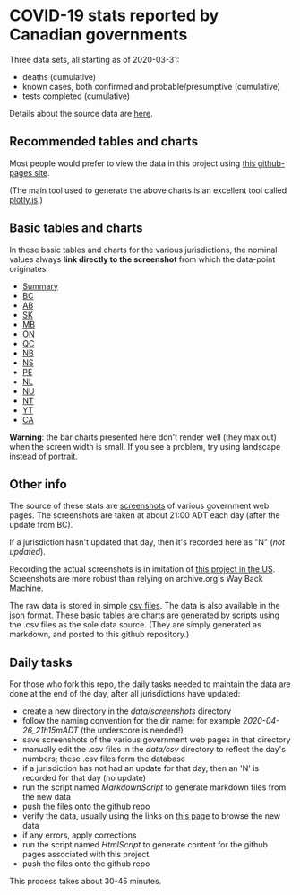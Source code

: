 # COVID-19 stats reported by Canadian governments

Three data sets, all starting as of 2020-03-31:

* deaths (cumulative)
* known cases, both confirmed and probable/presumptive (cumulative)
* tests completed (cumulative)

Details about the source data are [here](https://github.com/johanley/covid-19-canada/blob/master/data/md/about.md).

## Recommended tables and charts

Most people would prefer to view the data in this project 
using [this github-pages site](https://johanley.github.io/covid-19-canada/index.html).

(The main tool used to generate the above charts is an excellent tool called [plotly.js](https://plotly.com/javascript/).)

## Basic tables and charts 

In these basic tables and charts for the various jurisdictions, the nominal values always **link directly to the screenshot** from which the data-point originates.

* [Summary](https://github.com/johanley/covid-19-canada/blob/master/data/md/summary.md)
* [BC](https://github.com/johanley/covid-19-canada/blob/master/data/md/bc.md)
* [AB](https://github.com/johanley/covid-19-canada/blob/master/data/md/ab.md)
* [SK](https://github.com/johanley/covid-19-canada/blob/master/data/md/sk.md)
* [MB](https://github.com/johanley/covid-19-canada/blob/master/data/md/mb.md)
* [ON](https://github.com/johanley/covid-19-canada/blob/master/data/md/on.md)
* [QC](https://github.com/johanley/covid-19-canada/blob/master/data/md/qc.md)
* [NB](https://github.com/johanley/covid-19-canada/blob/master/data/md/nb.md)
* [NS](https://github.com/johanley/covid-19-canada/blob/master/data/md/ns.md)
* [PE](https://github.com/johanley/covid-19-canada/blob/master/data/md/pe.md)
* [NL](https://github.com/johanley/covid-19-canada/blob/master/data/md/nl.md)
* [NU](https://github.com/johanley/covid-19-canada/blob/master/data/md/nu.md)
* [NT](https://github.com/johanley/covid-19-canada/blob/master/data/md/nt.md)
* [YT](https://github.com/johanley/covid-19-canada/blob/master/data/md/yt.md)
* [CA](https://github.com/johanley/covid-19-canada/blob/master/data/md/ca.md)

**Warning**: the bar charts presented here don't render well (they max out) when the screen width is small.
If you see a problem, try using landscape instead of portrait.

## Other info

The source of these stats are [screenshots](https://github.com/johanley/covid-19-canada/tree/master/data/screenshots) of 
various government web pages.
The screenshots are taken at about 21:00 ADT each day (after the update from BC).

If a jurisdiction hasn't updated that day, then it's recorded here as "N" (*not updated*).

Recording the actual screenshots is in imitation of [this project in the US](https://github.com/COVID19Tracking).
Screenshots are more robust than relying on archive.org's Way Back Machine.

The raw data is stored in simple [csv files](https://github.com/johanley/covid-19-canada/tree/master/data/csv).
The data is also available in the [json](https://github.com/johanley/covid-19-canada/tree/master/data/json) format.
These basic tables are charts are generated by scripts using the .csv files as the sole data source.
(They are simply generated as markdown, and posted to this github repository.)

## Daily tasks

For those who fork this repo, the daily tasks needed to maintain the data are done at the end of the day, after 
all jurisdictions have updated:

* create a new directory in the *data/screenshots* directory
* follow the naming convention for the dir name: for example *2020-04-26_21h15mADT* (the underscore is needed!)
* save screenshots of the various government web pages in that directory
* manually edit the .csv files in the *data/csv* directory to reflect the day's numbers; these .csv files form the database
* if a jurisdiction has not had an update for that day, then an 'N' is recorded for that day (no update)
* run the script named *MarkdownScript* to generate markdown files from the new data
* push the files onto the github repo
* verify the data, usually using the links on [this page](https://github.com/johanley/covid-19-canada/blob/master/data/md/about.md) to browse the new data
* if any errors, apply corrections
* run the script named *HtmlScript* to generate content for the github pages associated with this project
* push the files onto the github repo

This process takes about 30-45 minutes.